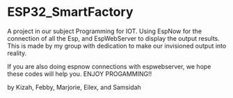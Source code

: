 # ESP32_SmartFactory
A project in our subject Programming for IOT. Using EspNow for the connection of all the Esp, and EspWebServer to display the output results.
This is made by my group with dedication to make our invisioned output into reality.

If you are also doing espnow connections with espwebserver, we hope these codes will help you.
ENJOY PROGAMMING!!


by
Kizah, Febby, Marjorie, Eilex, and Samsidah
